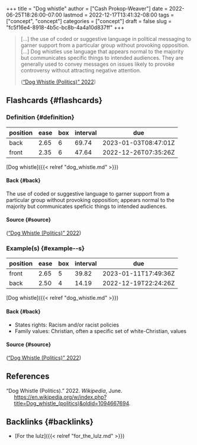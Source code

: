 +++
title = "Dog whistle"
author = ["Cash Prokop-Weaver"]
date = 2022-06-25T18:26:00-07:00
lastmod = 2022-12-17T13:41:32-08:00
tags = ["concept", "concept"]
categories = ["concept"]
draft = false
slug = "fc5f16e4-8918-4b5c-bc8b-4a4a10d837ff"
+++

> [...] the use of coded or suggestive language in political messaging to garner support from a particular group without provoking opposition. [...] Dog whistles use language that appears normal to the majority but communicates specific things to intended audiences. They are generally used to convey messages on issues likely to provoke controversy without attracting negative attention.
>
> (<a href="#citeproc_bib_item_1">“Dog Whistle (Politics)” 2022</a>)


## Flashcards {#flashcards}


### Definition {#definition}

| position | ease | box | interval | due                  |
|----------|------|-----|----------|----------------------|
| back     | 2.65 | 6   | 69.74    | 2023-01-03T08:47:01Z |
| front    | 2.35 | 6   | 47.64    | 2022-12-26T07:35:26Z |

[Dog whistle]({{< relref "dog_whistle.md" >}})


#### Back {#back}

The use of coded or suggestive language to garner support from a particular group without provoking opposition; appears normal to the majority but communicates speficic things to intended audiences.


#### Source {#source}

(<a href="#citeproc_bib_item_1">“Dog Whistle (Politics)” 2022</a>)


### Example(s) {#example--s}

| position | ease | box | interval | due                  |
|----------|------|-----|----------|----------------------|
| front    | 2.65 | 5   | 39.82    | 2023-01-11T17:49:36Z |
| back     | 2.50 | 4   | 14.19    | 2022-12-19T22:24:26Z |

[Dog whistle]({{< relref "dog_whistle.md" >}})


#### Back {#back}

-   States rights: Racism and/or racist policies
-   Family values: Christian, often a specific set of white-Christian, values


#### Source {#source}

(<a href="#citeproc_bib_item_1">“Dog Whistle (Politics)” 2022</a>)

## References

<style>.csl-entry{text-indent: -1.5em; margin-left: 1.5em;}</style><div class="csl-bib-body">
  <div class="csl-entry"><a id="citeproc_bib_item_1"></a>“Dog Whistle (Politics).” 2022. <i>Wikipedia</i>, June. <a href="https://en.wikipedia.org/w/index.php?title=Dog_whistle_(politics)&oldid=1094667694">https://en.wikipedia.org/w/index.php?title=Dog_whistle_(politics)&#38;oldid=1094667694</a>.</div>
</div>


## Backlinks {#backlinks}

-   [For the lulz]({{< relref "for_the_lulz.md" >}})

